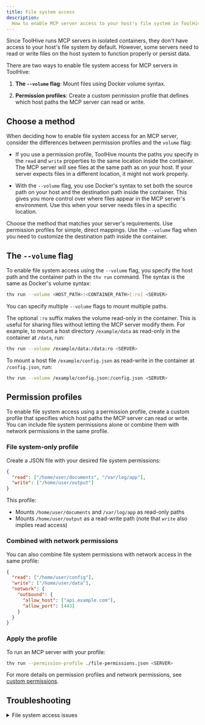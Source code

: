 ```yaml
---
title: File system access
description:
  How to enable MCP server access to your host's file system in ToolHive.
---
```


Since ToolHive runs MCP servers in isolated containers, they don't have access
to your host's file system by default. However, some servers need to read or
write files on the host system to function properly or persist data.

There are two ways to enable file system access for MCP servers in ToolHive:

1. **The `--volume` flag**: Mount files using Docker volume syntax.

2. **Permission profiles**: Create a custom permission profile that defines
   which host paths the MCP server can read or write.

## Choose a method

When deciding how to enable file system access for an MCP server, consider the
differences between permission profiles and the `volume` flag:

- If you use a permission profile, ToolHive mounts the paths you specify in the
  `read` and `write` properties to the same location inside the container. The
  MCP server will see files at the same path as on your host. If your server
  expects files in a different location, it might not work properly.

- With the `--volume` flag, you use Docker's syntax to set both the source path
  on your host and the destination path inside the container. This gives you
  more control over where files appear in the MCP server's environment. Use this
  when your server needs files in a specific location.

Choose the method that matches your server's requirements. Use permission
profiles for simple, direct mappings. Use the `--volume` flag when you need to
customize the destination path inside the container.

## The `--volume` flag

To enable file system access using the `--volume` flag, you specify the host
path and the container path in the `thv run` command. The syntax is the same as
Docker's volume syntax:

```bash
thv run --volume <HOST_PATH>:<CONTAINER_PATH>[:ro] <SERVER>
```

You can specify multiple `--volume` flags to mount multiple paths.

The optional `:ro` suffix makes the volume read-only in the container. This is
useful for sharing files without letting the MCP server modify them. For
example, to mount a host directory `/example/data` as read-only in the container
at `/data`, run:

```bash
thv run --volume /example/data:/data:ro <SERVER>
```

To mount a host file `/example/config.json` as read-write in the container at
`/config.json`, run:

```bash
thv run --volume /example/config.json:/config.json <SERVER>
```

## Permission profiles

To enable file system access using a permission profile, create a custom profile
that specifies which host paths the MCP server can read or write. You can
include file system permissions alone or combine them with network permissions
in the same profile.

### File system-only profile

Create a JSON file with your desired file system permissions:

```json title="file-permissions.json"
{
  "read": ["/home/user/documents", "/var/log/app"],
  "write": ["/home/user/output"]
}
```

This profile:

- Mounts `/home/user/documents` and `/var/log/app` as read-only paths
- Mounts `/home/user/output` as a read-write path (note that `write` also
  implies read access)

### Combined with network permissions

You can also combine file system permissions with network access in the same
profile:

```json title="combined-permissions.json"
{
  "read": ["/home/user/config"],
  "write": ["/home/user/data"],
  "network": {
    "outbound": {
      "allow_host": ["api.example.com"],
      "allow_port": [443]
    }
  }
}
```

### Apply the profile

To run an MCP server with your profile:

```bash
thv run --permission-profile ./file-permissions.json <SERVER>
```

For more details on permission profiles and network permissions, see
[custom permissions](./custom-permissions.mdx).

## Troubleshooting

<details>
<summary>File system access issues</summary>

If your MCP server can't access the file system as expected:

1. Verify that the paths in your profile or volume flag are correct
2. Check that the permissions are set correctly (read/write)
3. Inspect the container's mounted paths to ensure they match your expectations:

   ```bash
   docker inspect <SERVER_NAME>
   ```

   Look for the `Mounts` section to see how paths are mapped.

4. Restart the server with the updated profile or corrected volume mount

</details>
